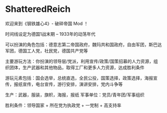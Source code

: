 # ShatteredReich
欢迎来到《钢铁雄心4》- 破碎帝国 Mod ！

时间线设定为德国1战末期 – 1933年的动荡年代
 
可以扮演的角色包括：德意志第二帝国政府，魏玛共和国政府，自由军团，斯巴达军团，德国工人党，社民党，德国共产党等

主要游玩方法：你扮演的领导层/党派，利用宣传/政策/国策招募的人力资源，组织团体，生产武器和其他物品，取得工厂和更多人力资源，达成胜利条件
 
游玩元素包括：国会选举，总统直选，全民公投，国策选择，政策选择，海报宣传，报纸宣传，电台宣传，游行安排，演讲安排，党内斗争等

生产：武器，服装，旗帜，海报，报纸
军事单位：党员/青年团/军事组织
 
胜利条件：领导国家 + 所在党为执政党 + 一党制 + 高支持率
